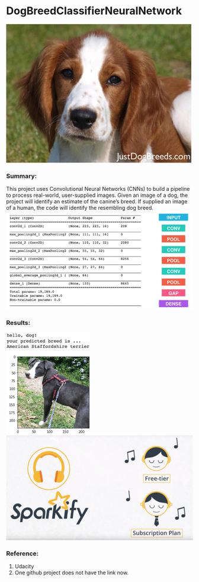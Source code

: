 # DogBreedClassifierNeuralNetwork

![Image of result](https://github.com/ShuangyuandData/DogBreedClassifierNeuralNetwork/blob/master/Welsh_springer_spaniel_08203.jpg)
### Summary: 
This project uses Convolutional Neural Networks (CNNs) to build a pipeline to process real-world, user-supplied images. 
Given an image of a dog, the project will identify an estimate of the canine’s breed. 
If supplied an image of a human, the code will identify the resembling dog breed.
![Image of result](https://github.com/ShuangyuandData/DogBreedClassifierNeuralNetwork/blob/master/sample_cnn.png)

### Results:
![Image of result](https://github.com/ShuangyuandData/DogBreedClassifierNeuralNetwork/blob/master/sample_dog_output.png)
![Image of result](https://github.com/ShuangyuandData/SparkprojectSparkify/blob/master/figure1.png)

### Reference:
1. Udacity
2. One github project does not have the link now.

